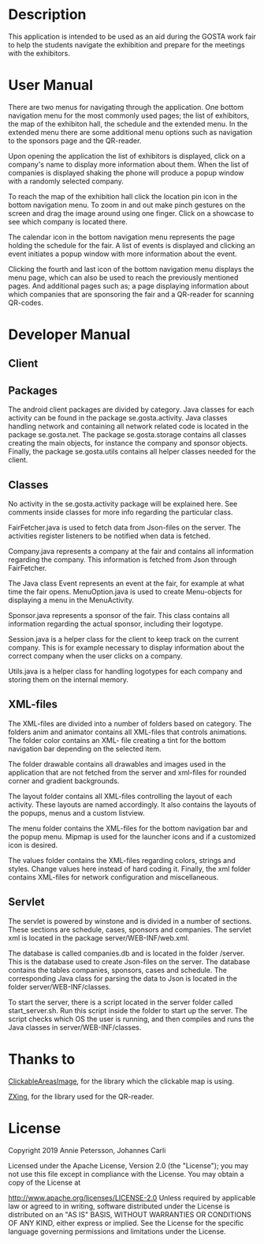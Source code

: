 Description
===========

This application is intended to be used as an aid during the GOSTA work fair
to help the students navigate the exhibition and prepare for the meetings with
the exhibitors.

User Manual
===========

There are two menus for navigating through the application. One bottom
navigation menu for the most commonly used pages; the list of exhibitors, the
map of the exhibiton hall, the schedule and the extended menu. In the extended
menu there are some additional menu options such as navigation to the sponsors
page and the QR-reader.

Upon opening the application the list of exhibitors is displayed, click on a
company's name to display more information about them. When the list of
companies is displayed shaking the phone will produce a popup window with a
randomly selected company.

To reach the map of the exhibition hall click the location pin icon in the
bottom navigation menu. To zoom in and out make pinch gestures on the screen
and drag the image around using one finger. Click on a showcase to see which
company is located there.

The calendar icon in the bottom navigation menu represents the page holding the
schedule for the fair. A list of events is displayed and clicking an event
initiates a popup window with more information about the event.

Clicking the fourth and last icon of the bottom navigation menu displays the
menu page, which can also be used to reach the previously mentioned pages. And
additional pages such as; a page displaying information about which companies
that are sponsoring the fair and a QR-reader for scanning QR-codes.

Developer Manual
================

Client
------

Packages
--------
The android client packages are divided by category. Java classes for each activity can be found in the package se.gosta.activity. Java classes handling network and containing all network related code is located in the package se.gosta.net. The package se.gosta.storage contains all classes creating the main objects, for instance the company and sponsor objects. Finally, the package se.gosta.utils contains all helper classes needed for the client.

Classes
-------
No activity in the se.gosta.activity package will be explained here. See comments inside classes for more info regarding the particular class.

FairFetcher.java is used to fetch data from Json-files on the server. The activities register listeners to be notified when data is fetched.

Company.java represents a company at the fair and contains all information regarding the company. This information is fetched from Json through FairFetcher.

The Java class Event represents an event at the fair, for example at what time the fair opens. MenuOption.java is used to create Menu-objects for displaying a menu in the MenuActivity.

Sponsor.java represents a sponsor of the fair. This class contains all information regarding the actual sponsor, including their logotype.

Session.java is a helper class for the client to keep track on the current company. This is for example necessary to display information about the correct company when the user clicks on a company.

Utils.java is a helper class for handling logotypes for each company and storing them on the internal memory.

XML-files
---------
The XML-files are divided into a number of folders based on category. The folders anim and animator contains all XML-files that controls animations. The folder color contains an XML- file creating a tint for the bottom navigation bar depending on the selected item.

The folder drawable contains all drawables and images used in the application that are not fetched from the server and xml-files for rounded corner and gradient backgrounds.

The layout folder contains all XML-files controlling the layout of each activity. These layouts are named accordingly. It also contains the layouts of the popups, menus and a custom listview.

The menu folder contains the XML-files for the bottom navigation bar and the popup menu. Mipmap is used for the launcher icons and if a customized icon is desired.

The values folder contains the XML-files regarding colors, strings and styles. Change values here instead of hard coding it.
Finally, the xml folder contains XML-files for network configuration and miscellaneous.

Servlet
-------
The servlet is powered by winstone and is divided in a number of sections. These sections are schedule, cases, sponsors and companies. The servlet xml is located in the package server/WEB-INF/web.xml.

The database is called companies.db and is located in the folder /server. This is the database used to create Json-files on the server. The database contains the tables companies, sponsors, cases and schedule. The corresponding Java class for parsing the data to Json is located in the folder server/WEB-INF/classes.

To start the server, there is a script located in the server folder called start_server.sh. Run this script inside the folder to start up the server. The script checks which OS the user is running, and then compiles and runs the Java classes in server/WEB-INF/classes.

Thanks to
=========
[ClickableAreasImage](https://github.com/Lukle/ClickableAreasImages/), for the library which the clickable map is using. 

[ZXing](https://github.com/zxing/zxing), for the library used for the QR-reader.

License
=======

Copyright 2019 Annie Petersson, Johannes Carli

Licensed under the Apache License, Version 2.0 (the "License"); you may not use this file except in compliance with the License. You may obtain a copy of the License at

   http://www.apache.org/licenses/LICENSE-2.0
Unless required by applicable law or agreed to in writing, software distributed under the License is distributed on an "AS IS" BASIS, WITHOUT WARRANTIES OR CONDITIONS OF ANY KIND, either express or implied. See the License for the specific language governing permissions and limitations under the License.
